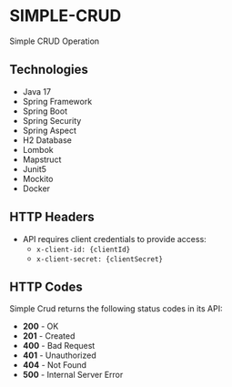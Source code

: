 # SIMPLE-CRUD
Simple CRUD Operation

## Technologies

* Java 17
* Spring Framework
* Spring Boot
* Spring Security
* Spring Aspect
* H2 Database
* Lombok
* Mapstruct
* Junit5
* Mockito
* Docker

## HTTP Headers

* API requires client credentials to provide access:
    * `x-client-id: {clientId}`
    * `x-client-secret: {clientSecret}`

## HTTP Codes

Simple Crud returns the following status codes in its API:

* **200** - OK
* **201** - Created
* **400** - Bad Request
* **401** - Unauthorized
* **404** - Not Found
* **500** - Internal Server Error
